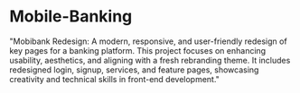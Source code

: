 # Mobile-Banking
"Mobibank Redesign: A modern, responsive, and user-friendly redesign of key pages for a banking platform. This project focuses on enhancing usability, aesthetics, and aligning with a fresh rebranding theme. It includes redesigned login, signup, services, and feature pages, showcasing creativity and technical skills in front-end development."
